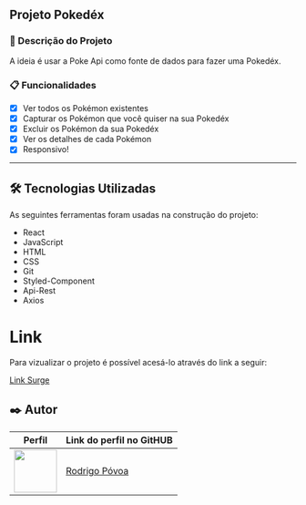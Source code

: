 ## Projeto Pokedéx

### 🚀 Descrição do Projeto
 A ideia é usar a Poke Api como fonte de dados para fazer uma Pokedéx. 
 
### 📋 Funcionalidades
- [x] Ver todos os Pokémon existentes
- [x] Capturar os Pokémon que você quiser na sua Pokedéx
- [x] Excluir os Pokémon da sua Pokedéx
- [x] Ver os detalhes de cada Pokémon
- [x] Responsivo!
---

## 🛠️ Tecnologias Utilizadas

As seguintes ferramentas foram usadas na construção do projeto:

- React
- JavaScript
- HTML
- CSS
- Git
- Styled-Component
- Api-Rest
- Axios

# Link 
Para vizualizar o projeto é possível acesá-lo através do link a seguir:

<a href="https://bewildered-waste.surge.sh/" target="_blank">Link Surge</a>

## ✒️ Autor
Perfil      | Link do perfil no GitHUB
--------- | ------
[<img src="https://avatars.githubusercontent.com/jrpovoa" width="75px;"/>](https://github.com/desenvolvedor1) |  [ Rodrigo Póvoa ](https://github.com/jrpovoa)
